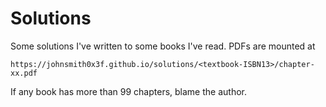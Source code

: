 # Solutions

Some solutions I've written to some books I've read. PDFs are mounted at

```
https://johnsmith0x3f.github.io/solutions/<textbook-ISBN13>/chapter-xx.pdf
```

If any book has more than 99 chapters, blame the author.

